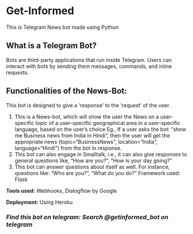 # Get-Informed
This is Telegram News bot made using Python 

## What is a Telegram Bot?
Bots are third-party applications that run inside Telegram. Users can
interact with bots by sending them messages, commands, and
inline requests.

## Functionalities of the News-Bot:
This bot is designed to give a ‘response’ to the ‘request’ of the user.
1. This is a News-bot, which will show the user the News on a
user-specific topic of a user-specific geographical area in a
user-specific language, based on the user’s choice
Eg., If a user asks the bot: “show me Business news
from India in Hindi”, then the user will get the appropriate
news (topic=“BusinessNews”, location=“India”,
language=“Hindi”) from the bot in response.
2. This bot can also engage in Smalltalk, i.e., it can also give
responses to general questions like, “How are you?”, “How is
your day going?”
3. This bot can answer questions about itself as well. For
instance, questions like: “Who are you?”, “What do you do?”
Framework used: Flask

__Tools used:__ Webhooks, Dialogflow by Google

__Deployment:__ Using Heroku
### _Find this bot on telegram: Search @getinformed_bot on telegram_
